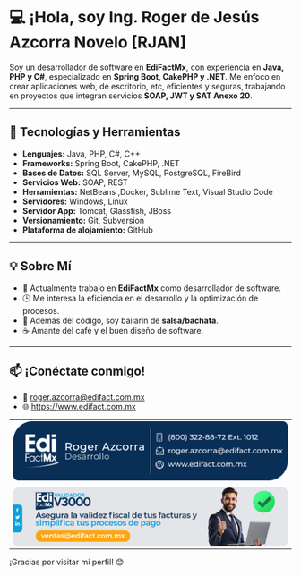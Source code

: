 # 💻 ¡Hola, soy Ing. Roger de Jesús Azcorra Novelo [RJAN]

Soy un desarrollador de software en **EdiFactMx**, con experiencia en **Java, PHP y C#**, especializado en **Spring Boot, CakePHP y .NET**. Me enfoco en crear aplicaciones web, de escritorio, etc, eficientes y seguras, trabajando en proyectos que integran servicios **SOAP, JWT y SAT Anexo 20**.

---

## 🚀 Tecnologías y Herramientas

- **Lenguajes:** Java, PHP, C#, C++
- **Frameworks:** Spring Boot, CakePHP, .NET
- **Bases de Datos:** SQL Server, MySQL, PostgreSQL, FireBird
- **Servicios Web:** SOAP, REST
- **Herramientas:** NetBeans ,Docker, Sublime Text, Visual Studio Code
- **Servidores:** Windows, Linux
- **Servidor App:** Tomcat, Glassfish, JBoss
- **Versionamiento:** Git, Subversion
- **Plataforma de alojamiento:** GitHub

---

## 💡 Sobre Mí

- 💼 Actualmente trabajo en **EdiFactMx** como desarrollador de software.
- 🕒 Me interesa la eficiencia en el desarrollo y la optimización de procesos.
- 🎵 Además del código, soy bailarín de **salsa/bachata**.
- ☕ Amante del café y el buen diseño de software.

---

## 📫 ¡Conéctate conmigo!

- 📧 roger.azcorra@edifact.com.mx
- 🌐 https://www.edifact.com.mx

<!DOCTYPE html>
<html lang="es">
<head>
<meta charset="UTF-8">
<meta name="viewport" content="width=device-width, initial-scale=1.0">
</head>
<body>
  <table cellspacing="0" cellpadding="0" border="0">
    <tr>
      <td style="padding-bottom: 10px;">
        <a href="https://edifact.com.mx/" target="_blank"><img src="https://github.com/Mkt-EdifactMX/firmas-2024/raw/main/roger-azcorra.png" alt="roger-azcorra" width="550" style="display:block;"></a>
      </td>
    </tr>
    <tr>
      <td>
        <a href="https://edifact.com.mx/" target="_blank"><img src="https://raw.githubusercontent.com/Mkt-EdifactMX/firmas-2024/main/Banner.png" alt="Banner" width="550" style="display:block;"></a>
      </td>
    </tr>
  </table>
</body>
</html>

¡Gracias por visitar mi perfil! 😊
